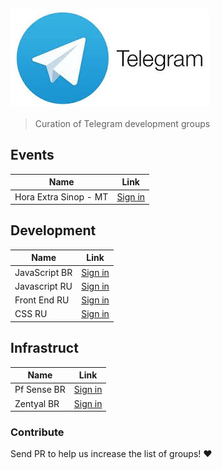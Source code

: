 ![Logo](imagens/logo.jpeg)

> Curation of Telegram development groups

## Events

Name                                              | Link
--------------------------------------------------| -----------------------------------------------------------------
Hora Extra Sinop - MT                             | [Sign in](http://bitly.com/horaextrasinopmt)


## Development

Name                                              | Link
--------------------------------------------------| -----------------------------------------------------------------
JavaScript BR                                     | [Sign in](https://telegram.me/joinchat/Ali74QI_UHj-ouerCJY11g)
Javascript RU                                     | [Sign in](https:/t.me/javascript_ru)
Front End RU                                      | [Sign in](https:/t.me/frontend_ru)
CSS RU                                            | [Sign in](https:/t.me/css_ru)

## Infrastruct

Name                                              | Link
--------------------------------------------------| -----------------------------------------------------------------
Pf Sense BR                                       | [Sign in](https://telegram.me/joinchat/A733uQBZsyyehIEfUyZFag)
Zentyal BR                                        | [Sign in](https://telegram.me/joinchat/AI7jrQBv0xsSmjqbY8xG4Q)

### Contribute

Send PR to help us increase the list of groups!
:heart:
